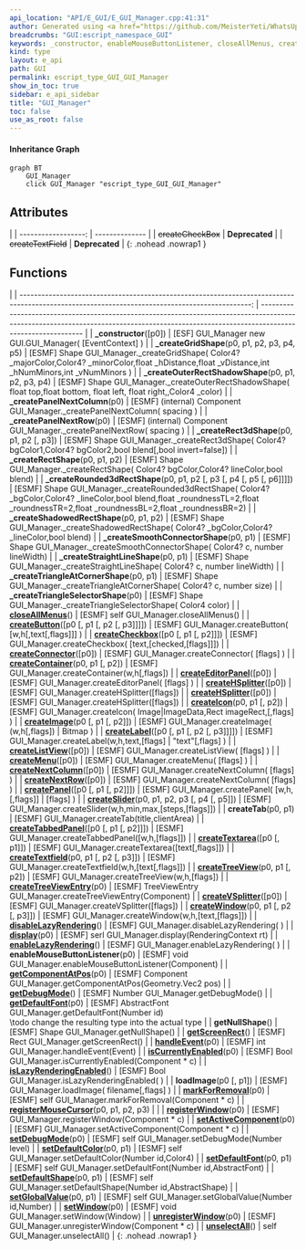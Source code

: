 ```yaml
---
api_location: "API/E_GUI/E_GUI_Manager.cpp:41:31"
author: Generated using <a href="https://github.com/MeisterYeti/WhatsUpDoc">WhatsUpDoc</a>
breadcrumbs: "GUI:escript_namespace_GUI"
keywords: _constructor, enableMouseButtonListener, closeAllMenus, createButton, createContainer, createCheckbox, createCheckBox, createConnector, createEditorPanel, createIcon, createImage, createHSplitter, createLabel, createListView, createMenu, createNextRow, createNextColumn, createPanel, createSlider, createTab, createTabbedPanel, createTextarea, createTextfield, createTextField, createTreeView, createTreeViewEntry, createWindow, createVSplitter, createHSplitter, disableLazyRendering, display, enableLazyRendering, getComponentAtPos, getDebugMode, getScreenRect, getDefaultFont, handleEvent, setWindow, isCurrentlyEnabled, isLazyRenderingEnabled, loadImage, markForRemoval, registerWindow, setActiveComponent, setDebugMode, setDefaultColor, setDefaultFont, setDefaultShape, registerMouseCursor, setGlobalValue, unregisterWindow, unselectAll, _createPanelNextRow, _createPanelNextColumn, _createGridShape, _createRectShape, _createRect3dShape, _createShadowedRectShape, _createOuterRectShadowShape, _createTriangleSelectorShape, _createRounded3dRectShape, _createSmoothConnectorShape, _createTriangleAtCornerShape, _createStraightLineShape, getNullShape
kind: type
layout: e_api
path: GUI
permalink: escript_type_GUI_GUI_Manager
show_in_toc: true
sidebar: e_api_sidebar
title: "GUI_Manager"
toc: false
use_as_root: false
---
```


#### Inheritance Graph

```mermaid
graph BT
	GUI_Manager
	click GUI_Manager "escript_type_GUI_GUI_Manager"
```

## Attributes

|
| ------------------: | -------------- | 
| ~~createCheckBox~~  | **Deprecated** | 
| ~~createTextField~~ | **Deprecated** | 
{: .nohead .nowrap1 }

## Functions

|
| ---------------------------------------------------------------------------------------------------------------------------------------------: | ----------------------------------------------------------------------------------------------------------------------------------------------------------------------------------------- | 
| **_constructor**([p0])                                                                                                                         | [ESF] GUI_Manager new GUI.GUI_Manager( [EventContext] )                                                                                                                                   | 
| **_createGridShape**(p0, p1, p2, p3, p4, p5)                                                                                                   | [ESMF] Shape GUI_Manager._createGridShape( Color4?  _majorColor,Color4? _minorColor,float _hDistance,float _vDistance,int _hNumMinors,int _vNumMinors )                                   | 
| **_createOuterRectShadowShape**(p0, p1, p2, p3, p4)                                                                                            | [ESMF]  Shape GUI_Manager._createOuterRectShadowShape( float top,float bottom, float left, float right,,Color4 _color)                                                                    | 
| **_createPanelNextColumn**(p0)                                                                                                                 | [ESMF] (internal)  Component GUI_Manager._createPanelNextColumn( spacing )                                                                                                                | 
| **_createPanelNextRow**(p0)                                                                                                                    | [ESMF] (internal) Component GUI_Manager._createPanelNextRow( spacing )                                                                                                                    | 
| **_createRect3dShape**(p0, p1, p2 [, p3])                                                                                                      | [ESMF]  Shape GUI_Manager._createRect3dShape( Color4?  bgColor1,Color4? bgColor2,bool blend[,bool invert=false])                                                                          | 
| **_createRectShape**(p0, p1, p2)                                                                                                               | [ESMF]  Shape GUI_Manager._createRectShape( Color4?  bgColor,Color4? lineColor,bool blend)                                                                                                | 
| **_createRounded3dRectShape**(p0, p1, p2 [, p3 [, p4 [, p5 [, p6]]]])                                                                          | [ESMF]  Shape GUI_Manager._createRounded3dRectShape( Color4?  _bgColor,Color4? _lineColor,bool blend,float _roundnessTL=2,float _roundnessTR=2,float _roundnessBL=2,float _roundnessBR=2) | 
| **_createShadowedRectShape**(p0, p1, p2)                                                                                                       | [ESMF]  Shape GUI_Manager._createShadowedRectShape( Color4?  _bgColor,Color4? _lineColor,bool blend)                                                                                      | 
| **_createSmoothConnectorShape**(p0, p1)                                                                                                        | [ESMF]  Shape GUI_Manager._createSmoothConnectorShape( Color4?  c, number lineWidth)                                                                                                      | 
| **_createStraightLineShape**(p0, p1)                                                                                                           | [ESMF]  Shape GUI_Manager._createStraightLineShape( Color4?  c, number lineWidth)                                                                                                         | 
| **_createTriangleAtCornerShape**(p0, p1)                                                                                                       | [ESMF]  Shape GUI_Manager._createTriangleAtCornerShape( Color4?  c, number size)                                                                                                          | 
| **_createTriangleSelectorShape**(p0)                                                                                                           | [ESMF]  Shape GUI_Manager._createTriangleSelectorShape( Color4 color)                                                                                                                     | 
| **[closeAllMenus](classGUI_1_1GUI%5F%5FManager#classGUI_1_1GUI%5F%5FManager_1a03e61831d4b8a39a612ffbc7aed00bdb)**()                            | [ESMF] self GUI_Manager.closeAllMenus()                                                                                                                                                   | 
| **[createButton](classGUI_1_1GUI%5F%5FManager#classGUI_1_1GUI%5F%5FManager_1ac6865f670811e98a5bf07fe062d17fdc)**([p0 [, p1 [, p2 [, p3]]]])    | [ESMF] GUI_Manager.createButton( [w,h[,text[,flags]]] )                                                                                                                                   | 
| **[createCheckbox](classGUI_1_1GUI%5F%5FManager#classGUI_1_1GUI%5F%5FManager_1a9027b160913528a2d9eab57229205b00)**([p0 [, p1 [, p2]]])         | [ESMF] GUI_Manager.createCheckbox( [text,[checked,[flags]]])                                                                                                                              | 
| **[createConnector](classGUI_1_1GUI%5F%5FManager#classGUI_1_1GUI%5F%5FManager_1a558448af64d5314546b866361b429d19)**([p0])                      | [ESMF] GUI_Manager.createConnector( [flags] )                                                                                                                                             | 
| **[createContainer](classGUI_1_1GUI%5F%5FManager#classGUI_1_1GUI%5F%5FManager_1a6923f2254ee7a8dd29c8246f578821e0)**(p0, p1 [, p2])             | [ESMF] GUI_Manager.createContainer(w,h[,flags])                                                                                                                                           | 
| **[createEditorPanel](classGUI_1_1GUI%5F%5FManager#classGUI_1_1GUI%5F%5FManager_1a0ce8c28854a08fe11d6f6bc8163e482c)**([p0])                    | [ESMF] GUI_Manager.createEditorPanel( [flags] )                                                                                                                                           | 
| **[createHSplitter](classGUI_1_1GUI%5F%5FManager#classGUI_1_1GUI%5F%5FManager_1a54144315e0fe610027785fe553061607)**([p0])                      | [ESMF] GUI_Manager.createHSplitter([flags])                                                                                                                                               | 
| **[createHSplitter](classGUI_1_1GUI%5F%5FManager#classGUI_1_1GUI%5F%5FManager_1a54144315e0fe610027785fe553061607)**([p0])                      | [ESMF] GUI_Manager.createHSplitter([flags])                                                                                                                                               | 
| **[createIcon](classGUI_1_1GUI%5F%5FManager#classGUI_1_1GUI%5F%5FManager_1a32e071bcd1a1b8bb5d57a46d517de231)**(p0, p1 [, p2])                  | [ESMF] GUI_Manager.createIcon( Image\|ImageData,Rect imageRect,[,flags] )                                                                                                                 | 
| **[createImage](classGUI_1_1GUI%5F%5FManager#classGUI_1_1GUI%5F%5FManager_1ae8898c3a7d158fc027f345ecfebc4cbc)**(p0 [, p1 [, p2]])              | [ESMF] GUI_Manager.createImage( (w,h[,flags]) \| Bitmap )                                                                                                                                 | 
| **[createLabel](classGUI_1_1GUI%5F%5FManager#classGUI_1_1GUI%5F%5FManager_1acebfe20d87e463a496eee5e164a1c83a)**([p0 [, p1 [, p2 [, p3]]]])     | [ESMF] GUI_Manager.createLabel(w,h,text,[flags] \| "text"[,flags] )                                                                                                                       | 
| **[createListView](classGUI_1_1GUI%5F%5FManager#classGUI_1_1GUI%5F%5FManager_1a8e98ab42c2260f11102ea75c6e3af713)**([p0])                       | [ESMF] GUI_Manager.createListView( [flags] )                                                                                                                                              | 
| **[createMenu](classGUI_1_1GUI%5F%5FManager#classGUI_1_1GUI%5F%5FManager_1a765cb58fde28afcfe8e9fe02a6888001)**([p0])                           | [ESMF] GUI_Manager.createMenu( [flags] )                                                                                                                                                  | 
| **[createNextColumn](classGUI_1_1GUI%5F%5FManager#classGUI_1_1GUI%5F%5FManager_1a833dfa1ed29b751813a45aff366335f3)**([p0])                     | [ESMF] GUI_Manager.createNextColumn( [flags] )                                                                                                                                            | 
| **[createNextRow](classGUI_1_1GUI%5F%5FManager#classGUI_1_1GUI%5F%5FManager_1aadd068777b550f4729ea9e97a5f897c3)**([p0])                        | [ESMF] GUI_Manager.createNextColumn( [flags] )                                                                                                                                            | 
| **[createPanel](classGUI_1_1GUI%5F%5FManager#classGUI_1_1GUI%5F%5FManager_1a8a5a94af818f5540153d451acdaf1acb)**([p0 [, p1 [, p2]]])            | [ESMF] GUI_Manager.createPanel( [w,h,[,flags]] \| [flags] )                                                                                                                               | 
| **[createSlider](classGUI_1_1GUI%5F%5FManager#classGUI_1_1GUI%5F%5FManager_1ac6ac8ea75d6da45d08d201c60bcf2dd1)**(p0, p1, p2, p3 [, p4 [, p5]]) | [ESMF] GUI_Manager.createSlider(w,h,min,max,[steps,[flags]])                                                                                                                              | 
| **createTab**(p0, p1)                                                                                                                          | [ESMF] GUI_Manager.createTab(title,clientArea)                                                                                                                                            | 
| **[createTabbedPanel](classGUI_1_1GUI%5F%5FManager#classGUI_1_1GUI%5F%5FManager_1af43a19e0c798663c35c1bd174ad64f16)**([p0 [, p1 [, p2]]])      | [ESMF] GUI_Manager.createTabbedPanel([w,h,[flags]])                                                                                                                                       | 
| **[createTextarea](classGUI_1_1GUI%5F%5FManager#classGUI_1_1GUI%5F%5FManager_1aeb5eeba537c5c0d9b439598f665ffdc8)**([p0 [, p1]])                | [ESMF] GUI_Manager.createTextarea([text[,flags]])                                                                                                                                         | 
| **[createTextfield](classGUI_1_1GUI%5F%5FManager#classGUI_1_1GUI%5F%5FManager_1afb68ea53173027cbb8d6a8a0464f2065)**(p0, p1 [, p2 [, p3]])      | [ESMF] GUI_Manager.createTextfield(w,h,[text[,flags]])                                                                                                                                    | 
| **[createTreeView](classGUI_1_1GUI%5F%5FManager#classGUI_1_1GUI%5F%5FManager_1a2c5b41680e1463129d590fdb893d57a5)**(p0, p1 [, p2])              | [ESMF] GUI_Manager.createTreeView(w,h,[flags])                                                                                                                                            | 
| **[createTreeViewEntry](classGUI_1_1GUI%5F%5FManager#classGUI_1_1GUI%5F%5FManager_1a689304a305b13b2032aa70a67be44ad0)**(p0)                    | [ESMF] TreeViewEntry GUI_Manager.createTreeViewEntry(Component)                                                                                                                           | 
| **[createVSplitter](classGUI_1_1GUI%5F%5FManager#classGUI_1_1GUI%5F%5FManager_1ab747e58fd6c7997439b2a23206d03350)**([p0])                      | [ESMF] GUI_Manager.createVSplitter([flags])                                                                                                                                               | 
| **[createWindow](classGUI_1_1GUI%5F%5FManager#classGUI_1_1GUI%5F%5FManager_1aac1a7bff0a2f100037c341694bc2eeb1)**(p0, p1 [, p2 [, p3]])         | [ESMF] GUI_Manager.createWindow(w,h,[text,[flags]])                                                                                                                                       | 
| **[disableLazyRendering](classGUI_1_1GUI%5F%5FManager#classGUI_1_1GUI%5F%5FManager_1ae3b92d433a28082522beca5297a3a6b4)**()                     | [ESMF] GUI_Manager.disableLazyRendering( )                                                                                                                                                | 
| **[display](classGUI_1_1GUI%5F%5FManager#classGUI_1_1GUI%5F%5FManager_1afbb6ea14b3c84dcd4b81abfd6f5ce637)**(p0)                                | [ESMF] serl GUI_Manager.display(RenderingContext rt)                                                                                                                                      | 
| **[enableLazyRendering](classGUI_1_1GUI%5F%5FManager#classGUI_1_1GUI%5F%5FManager_1a7c16b9e4f125c23d1f25cf54dd49dd19)**()                      | [ESMF] GUI_Manager.enableLazyRendering( )                                                                                                                                                 | 
| **enableMouseButtonListener**(p0)                                                                                                              | [ESMF] void GUI_Manager.enableMouseButtonListener(Component)                                                                                                                              | 
| **[getComponentAtPos](classGUI_1_1GUI%5F%5FManager#classGUI_1_1GUI%5F%5FManager_1aed80168f4e3e32fec7eb421ac0609689)**(p0)                      | [ESMF] Component GUI_Manager.getComponentAtPos(Geometry.Vec2 pos)                                                                                                                         | 
| **[getDebugMode](classGUI_1_1GUI%5F%5FManager#classGUI_1_1GUI%5F%5FManager_1a736c5a573c3980272a9bf91c22183db0)**()                             | [ESMF] Number GUI_Manager.getDebugMode()                                                                                                                                                  | 
| **[getDefaultFont](classGUI_1_1GUI%5F%5FManager#classGUI_1_1GUI%5F%5FManager_1a56f59c52cf9cb9b4c1993216944a3704)**(p0)                         | [ESMF] AbstractFont GUI_Manager.getDefaultFont(Number id)<br/>\todo change the resulting type into the actual type                                                                        | 
| **getNullShape**()                                                                                                                             | [ESMF] Shape GUI_Manager.getNullShape()                                                                                                                                                   | 
| **[getScreenRect](classGUI_1_1GUI%5F%5FManager#classGUI_1_1GUI%5F%5FManager_1a0dc166c4dd7e4c48ff771a4bad60504c)**()                            | [ESMF] Rect GUI_Manager.getScreenRect()                                                                                                                                                   | 
| **[handleEvent](classGUI_1_1GUI%5F%5FManager#classGUI_1_1GUI%5F%5FManager_1aaa777f7281f01cffea1c586e17189b57)**(p0)                            | [ESMF] int GUI_Manager.handleEvent(Event)                                                                                                                                                 | 
| **[isCurrentlyEnabled](classGUI_1_1GUI%5F%5FManager#classGUI_1_1GUI%5F%5FManager_1adc05b225b0ccff76996e9a1efdb5bb33)**(p0)                     | [ESMF] Bool GUI_Manager.isCurrentlyEnabled(Component \* c)                                                                                                                                | 
| **[isLazyRenderingEnabled](classGUI_1_1GUI%5F%5FManager#classGUI_1_1GUI%5F%5FManager_1a60ddf3c1ab5c4943c0c83f2679a608cb)**()                   | [ESMF] Bool GUI_Manager.isLazyRenderingEnabled( )                                                                                                                                         | 
| **loadImage**(p0 [, p1])                                                                                                                       | [ESMF] GUI_Manager.loadImage(  filename[,flags]  )                                                                                                                                        | 
| **[markForRemoval](classGUI_1_1GUI%5F%5FManager#classGUI_1_1GUI%5F%5FManager_1a107ec5385bc5a1e8ad9edecf61b13875)**(p0)                         | [ESMF] self GUI_Manager.markForRemoval(Component \* c)                                                                                                                                    | 
| **[registerMouseCursor](classGUI_1_1GUI%5F%5FManager#classGUI_1_1GUI%5F%5FManager_1ad30be86994b2cee2eb364054eb5e43e5)**(p0, p1, p2, p3)        |                                                                                                                                                                                           | 
| **[registerWindow](classGUI_1_1GUI%5F%5FManager#classGUI_1_1GUI%5F%5FManager_1ab9e4c4996c5275e6a5019aa5895aea00)**(p0)                         | [ESMF] GUI_Manager.registerWindow(Component \* c)                                                                                                                                         | 
| **[setActiveComponent](classGUI_1_1GUI%5F%5FManager#classGUI_1_1GUI%5F%5FManager_1a96c579038f1709f7dae6a609140312f7)**(p0)                     | [ESMF] GUI_Manager.setActiveComponent(Component \* c)                                                                                                                                     | 
| **[setDebugMode](classGUI_1_1GUI%5F%5FManager#classGUI_1_1GUI%5F%5FManager_1a09eeea3962de1632ad76165c03118ccf)**(p0)                           | [ESMF] self GUI_Manager.setDebugMode(Number level)                                                                                                                                        | 
| **[setDefaultColor](classGUI_1_1GUI%5F%5FManager#classGUI_1_1GUI%5F%5FManager_1add945a7bcead3ba0c95bd2d866dc2dc4)**(p0, p1)                    | [ESMF] self GUI_Manager.setDefaultColor(Number id,Color4)                                                                                                                                 | 
| **[setDefaultFont](classGUI_1_1GUI%5F%5FManager#classGUI_1_1GUI%5F%5FManager_1a0502ee6c280a8786e9e4e01f47879fa1)**(p0, p1)                     | [ESMF] self GUI_Manager.setDefaultFont(Number id,AbstractFont)                                                                                                                            | 
| **[setDefaultShape](classGUI_1_1GUI%5F%5FManager#classGUI_1_1GUI%5F%5FManager_1a31c119c1dc4a7681b35762619d05349b)**(p0, p1)                    | [ESMF] self GUI_Manager.setDefaultShape(Number id,AbstractShape)                                                                                                                          | 
| **[setGlobalValue](classGUI_1_1GUI%5F%5FManager#classGUI_1_1GUI%5F%5FManager_1adab38781325ddb18372b5451edd959cb)**(p0, p1)                     | [ESMF] self GUI_Manager.setGlobalValue(Number id,Number)                                                                                                                                  | 
| **[setWindow](classGUI_1_1GUI%5F%5FManager#classGUI_1_1GUI%5F%5FManager_1a65ae780be6c89731ac8937a5879e4bb9)**(p0)                              | [ESMF] void GUI_Manager.setWindow(Window)                                                                                                                                                 | 
| **[unregisterWindow](classGUI_1_1GUI%5F%5FManager#classGUI_1_1GUI%5F%5FManager_1a4a93ed963d22032dbc53e8a28e1e4a10)**(p0)                       | [ESMF] GUI_Manager.unregisterWindow(Component \* c)                                                                                                                                       | 
| **[unselectAll](classGUI_1_1GUI%5F%5FManager#classGUI_1_1GUI%5F%5FManager_1a0c1610533cdeceaf29f223ab9340634c)**()                              | self GUI_Manager.unselectAll()                                                                                                                                                            | 
{: .nohead .nowrap1 }

